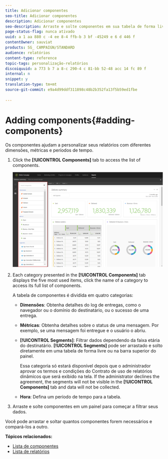 ```yaml
---
title: Adicionar componentes
seo-title: Adicionar componentes
description: Adicionar componentes
seo-description: Arraste e solte componentes em sua tabela de forma livre para começar a filtrar seus dados e criar seu relatório.
page-status-flag: nunca ativado
uuid: a 1 aa 880 c -4 ee 8-4 ffb-b 3 bf -45249 e 6 d 446 f
contentOwner: sauviat
products: SG_ CAMPAIGN/STANDARD
audience: relatórios
content-type: reference
topic-tags: personalização-relatórios
discoiquuid: a 773 b 7 a 8-c 290-4 c 81-bb 52-48 acc 14 fc 89 f
internal: n
snippet: y
translation-type: tm+mt
source-git-commit: e9a4d99ddf311898c48b2b352fa13f5b59ed1fbe

---
```



# Adding components{#adding-components}

Os componentes ajudam a personalizar seus relatórios com diferentes dimensões, métricas e períodos de tempo.

1. Click the **[!UICONTROL Components]** tab to access the list of components.

   ![](assets/dynamic_report_components.png)

1. Each category presented in the **[!UICONTROL Components]** tab displays the five most used items, click the name of a category to access its full list of components.

   A tabela de componentes é dividida em quatro categorias:

   * **Dimensões**: Obtenha detalhes do log de entregas, como o navegador ou o domínio do destinatário, ou o sucesso de uma entrega.
   * **Métricas**: Obtenha detalhes sobre o status de uma mensagem. Por exemplo, se uma mensagem foi entregue e o usuário o abriu.
   * **[!UICONTROL Segments]**: Filtrar dados dependendo da faixa etária do destinatário. **[!UICONTROL Segments]** pode ser arrastado e solto diretamente em uma tabela de forma livre ou na barra superior do painel.

      Essa categoria só estará disponível depois que o administrador aprovar os termos e condições do Contrato de uso de relatórios dinâmicos que será exibido na tela. If the administrator declines the agreement, the segments will not be visible in the **[!UICONTROL Components]** tab and data will not be collected.

   * **Hora**: Defina um período de tempo para a tabela.

1. Arraste e solte componentes em um painel para começar a filtrar seus dados.

Você pode arrastar e soltar quantos componentes forem necessários e compará-los a outro.

**Tópicos relacionados:**

* [Lista de componentes](../../reporting/using/list-of-components-.md)
* [Lista de relatórios](../../reporting/using/defining-the-report-period.md)

